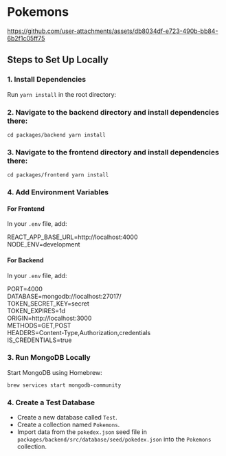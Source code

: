 # Pokemons

https://github.com/user-attachments/assets/db8034df-e723-490b-bb84-6b2f1c05ff75


## Steps to Set Up Locally

### 1. Install Dependencies

Run `yarn install` in the root directory:

### 2. Navigate to the backend directory and install dependencies there:

`cd packages/backend yarn install`

### 3. Navigate to the frontend directory and install dependencies there:

`cd packages/frontend yarn install`

### 4. Add Environment Variables

#### For Frontend

In your `.env` file, add:

REACT_APP_BASE_URL=http://localhost:4000<br>
NODE_ENV=development<br>

#### For Backend

In your `.env` file, add:

PORT=4000<br>
DATABASE=mongodb://localhost:27017/<br>
TOKEN_SECRET_KEY=secret<br>
TOKEN_EXPIRES=1d<br>
ORIGIN=http://localhost:3000<br>
METHODS=GET,POST<br>
HEADERS=Content-Type,Authorization,credentials<br>
IS_CREDENTIALS=true<br>

### 3. Run MongoDB Locally

Start MongoDB using Homebrew:

`brew services start mongodb-community`

### 4. Create a Test Database

- Create a new database called `Test`.
- Create a collection named `Pokemons`.
- Import data from the `pokedex.json` seed file in `packages/backend/src/database/seed/pokedex.json` into the `Pokemons` collection.
